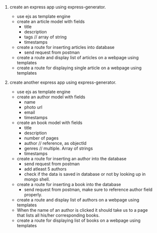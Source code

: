1. create an express app using express-generator.

   - use ejs as template engine
   - create an article model with fields
     - title
     - description
     - tags // array of string
     - timestamps
   - create a route for inserting articles into database
     - send request from postman
   - create a route and display list of articles on a webpage using templates
   - create a route for displaying single article on a webpage using templates

2. create another express app using express-generator.
   - use ejs as template engine
   - create an author model with fields
     - name
     - photo url
     - email
     - timestamps
   - create an book model with fields
     - title
     - description
     - number of pages
     - author // reference, as objectId
     - genres // multiple. Array of strings
     - timestamps
   - create a route for inserting an author into the database
     - send request from postman
     - add atleast 5 authors
     - check if the data is saved in database or not by looking up in mongo shell.
   - create a route for inserting a book into the database
     - send request from postman, make sure to reference author field properly.
   - create a route and display list of authors on a webpage using templates
   - When the name of an author is clicked it should take us to a page that lists all his/her corresponding books.
   - create a route for displaying list of books on a webpage using templates
